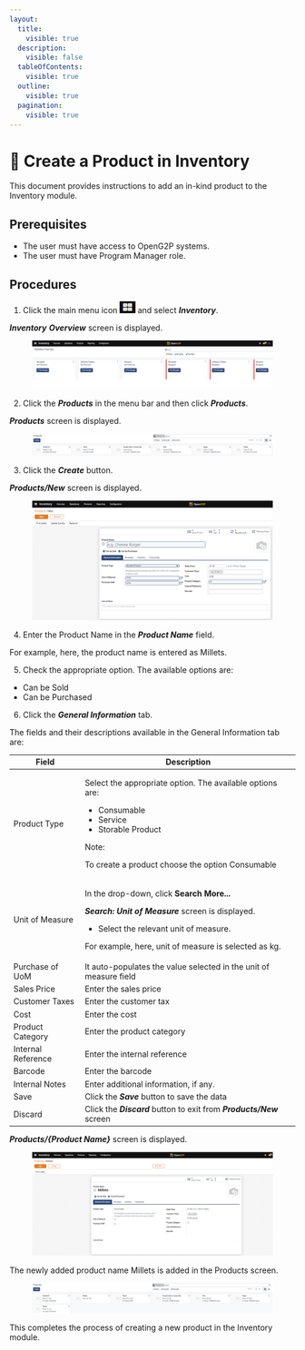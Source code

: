 ```yaml
---
layout:
  title:
    visible: true
  description:
    visible: false
  tableOfContents:
    visible: true
  outline:
    visible: true
  pagination:
    visible: true
---
```


# 📔 Create a Product in Inventory

This document provides instructions to add an in-kind product to the Inventory module.

## Prerequisites

* The user must have access to OpenG2P systems.
* The user must have Program Manager role.

## Procedures

1. Click the main menu icon ![](../../../../../.gitbook/assets/main-menu.png) and select _**Inventory**_.

_**Inventory**_ _**Overview**_ screen is displayed.

<figure><img src="../../../../../.gitbook/assets/inventory-overview.png" alt=""><figcaption></figcaption></figure>

2. Click the _**Products**_ in the menu bar and then click _**Products**_.

_**Products**_ screen is displayed.

<figure><img src="../../../../../.gitbook/assets/products-inventory.png" alt=""><figcaption></figcaption></figure>

3. Click the _**Create**_ button.

_**Products/New**_ screen is displayed.

<figure><img src="../../../../../.gitbook/assets/products-new-inventory.png" alt=""><figcaption></figcaption></figure>

4. Enter the Product Name in the _**Product Name**_ field.

For example, here, the product name is entered as Millets.

5. Check the appropriate option. The available options are:

* Can be Sold
* Can be Purchased

6. Click the _**General Information**_ tab.

The fields and their descriptions available in the General Information tab are:

| Field              | Description                                                                                                                                                                                                                                                   |
| ------------------ | ------------------------------------------------------------------------------------------------------------------------------------------------------------------------------------------------------------------------------------------------------------- |
| Product Type       | <p>Select the appropriate option. The available options are: </p><ul><li>Consumable</li><li>Service</li><li>Storable Product</li></ul><p>Note: </p><p>To create a product choose the option Consumable</p>                                                    |
| Unit of Measure    | <p>In the drop-down, click <strong>Search More...</strong></p><p><em><strong>Search: Unit of Measure</strong></em> screen is displayed.</p><ul><li>Select the relevant unit of measure.</li></ul><p>For example, here, unit of measure is selected as kg.</p> |
| Purchase of UoM    | It auto-populates the value selected in the unit of measure field                                                                                                                                                                                             |
| Sales Price        | Enter the sales price                                                                                                                                                                                                                                         |
| Customer Taxes     | Enter the customer tax                                                                                                                                                                                                                                        |
| Cost               | Enter the cost                                                                                                                                                                                                                                                |
| Product Category   | Enter the product category                                                                                                                                                                                                                                    |
| Internal Reference | Enter the internal reference                                                                                                                                                                                                                                  |
| Barcode            | Enter the barcode                                                                                                                                                                                                                                             |
| Internal Notes     | Enter additional information, if any.                                                                                                                                                                                                                         |
| Save               | Click the _**Save**_ button to save the data                                                                                                                                                                                                                  |
| Discard            | Click the _**Discard**_ button to exit from _**Products/New**_ screen                                                                                                                                                                                         |

_**Products/{Product Name}**_ screen is displayed.

<figure><img src="../../../../../.gitbook/assets/products-productname-inventory.png" alt=""><figcaption></figcaption></figure>

The newly added product name Millets is added in the Products screen.

<figure><img src="../../../../../.gitbook/assets/products-added-new-productname-inventory.png" alt=""><figcaption></figcaption></figure>

This completes the process of creating a new product in the Inventory module.
